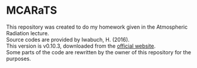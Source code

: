 # MCARaTS

This repository was created to do my homework given in the Atmospheric Radiation lecture.  
Source codes are provided by Iwabuch, H. (2016).  
This version is v0.10.3, downloaded from the [official website](https://sites.google.com/site/mcarats/monte-carlo-atmospheric-radiative-transfer-simulator-mcarats?authuser=0).  
Some parts of the code are rewritten by the owner of this repository for the purposes.


